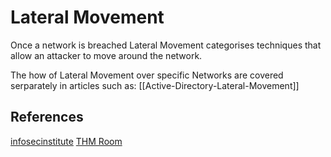 # Lateral Movement
Once a network is breached Lateral Movement categorises techniques that allow an attacker to move around the network. 

The how of Lateral Movement over specific Networks are covered serparately in articles such as: [[Active-Directory-Lateral-Movement]]

## References

[infosecinstitute](https://resources.infosecinstitute.com/topic/ethical-hacking-lateral-movement-techniques/)
[THM Room](https://tryhackme.com/room/lateralmovementandpivoting)